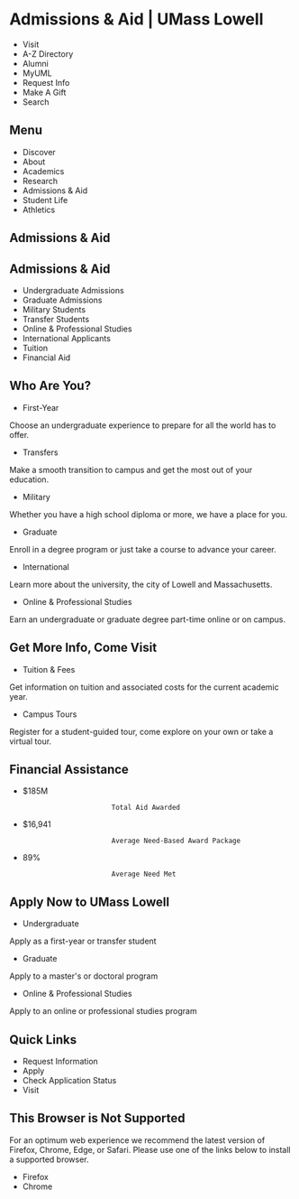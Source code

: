 # Admissions & Aid | UMass Lowell

- Visit
- A-Z Directory
- Alumni
- MyUML
- Request Info
- Make A Gift
- Search



## Menu

- Discover
- About
- Academics
- Research
- Admissions & Aid
- Student Life
- Athletics

## Admissions & Aid

## Admissions & Aid

- Undergraduate Admissions
- Graduate Admissions
- Military Students
- Transfer Students
- Online & Professional Studies
- International Applicants
- Tuition
- Financial Aid

## Who Are You?

- First-Year



Choose an undergraduate experience to prepare for all the world has to offer.
- Transfers



Make a smooth transition to campus and get the most out of your education.
- Military



Whether you have a high school diploma or more, we have a place for you.
- Graduate



Enroll in a degree program or just take a course to advance your career.
- International



Learn more about the university, the city of Lowell and Massachusetts.
- Online & Professional Studies



Earn an undergraduate or graduate degree part-time online or on campus.

## Get More Info, Come Visit

- Tuition & Fees



Get information on tuition and associated costs for the current academic year.
- Campus Tours



Register for a student-guided tour, come explore on your own or take a virtual tour.

## Financial Assistance

- $185M


                            Total Aid Awarded
- $16,941


                            Average Need-Based Award Package
- 89%


                            Average Need Met

## Apply Now to UMass Lowell

- Undergraduate



Apply as a first-year or transfer student
- Graduate



Apply to a master's or doctoral program
- Online & Professional Studies



Apply to an online or professional studies program

## Quick Links

- Request Information
- Apply
- Check Application Status
- Visit

## This Browser is Not Supported

For an optimum web experience we recommend the latest version of Firefox, Chrome, Edge, or Safari. Please use one of the links below to install a supported browser.

- Firefox
- Chrome

